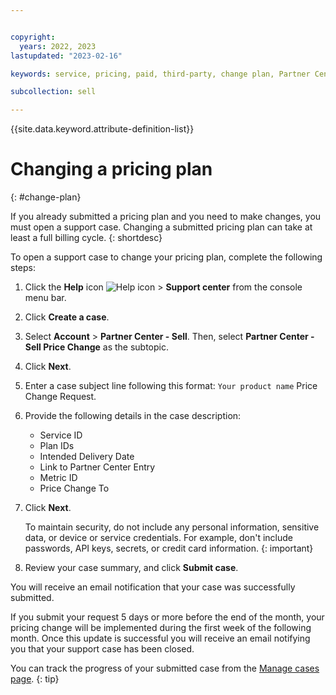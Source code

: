 ```yaml
---


copyright:
  years: 2022, 2023
lastupdated: "2023-02-16"

keywords: service, pricing, paid, third-party, change plan, Partner Center

subcollection: sell

---
```


{{site.data.keyword.attribute-definition-list}}

# Changing a pricing plan
{: #change-plan}

If you already submitted a pricing plan and you need to make changes, you must open a support case. Changing a submitted pricing plan can take at least a full billing cycle.
{: shortdesc}

To open a support case to change your pricing plan, complete the following steps:

1. Click the **Help** icon ![Help icon](../icons/help.svg "Help") > **Support center** from the console menu bar.
1. Click **Create a case**.
1. Select **Account** > **Partner Center - Sell**. Then, select **Partner Center - Sell Price Change** as the subtopic.
1. Click **Next**.
1. Enter a case subject line following this format: `Your product name` Price Change Request.
1. Provide the following details in the case description:
   * Service ID
   * Plan IDs
   * Intended Delivery Date
   * Link to Partner Center Entry
   * Metric ID
   * Price Change To
1. Click **Next**.

    To maintain security, do not include any personal information, sensitive data, or device or service credentials. For example, don't include passwords, API keys, secrets, or credit card information.
    {: important}

1. Review your case summary, and click **Submit case**.

You will receive an email notification that your case was successfully submitted.

If you submit your request 5 days or more before the end of the month, your pricing change will be implemented during the first week of the following month. Once this update is successful you will receive an email notifying you that your support case has been closed.

You can track the progress of your submitted case from the [Manage cases page](/unifiedsupport/cases).
{: tip}
